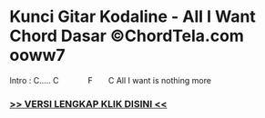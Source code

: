 
 # Kunci Gitar Kodaline - All I Want Chord Dasar ©ChordTela.com ooww7


Intro : C….. C             F       C All I want is nothing more

###  <a href="https://shortlighzx.web.app?sq=Kunci Gitar Kodaline - All I Want Chord Dasar ©ChordTela.com"> >> VERSI LENGKAP KLIK DISINI << </a>
